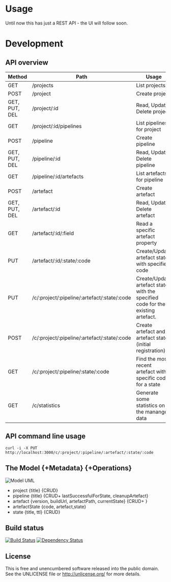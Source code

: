 Usage
=====

Until now this has just a REST API - the UI will follow soon.

Development
===========

API overview
------------

Method | Path | Usage
-------|------|------
GET | /projects | List projects
POST | /project | Create project
GET, PUT, DEL | /project/:id | Read, Update, Delete project
GET | /project/:id/pipelines | List pipelines for project
POST | /pipeline | Create pipeline
GET, PUT, DEL | /pipeline/:id | Read, Update, Delete pipeline
GET | /pipeline/:id/artefacts | List artefacts for pipeline
POST | /artefact | Create artefact
GET, PUT, DEL | /artefact/:id | Read, Update, Delete artefact
GET | /artefact/:id/:field | Read a specific artefact property
PUT | /artefact/:id/:state/:code | Create/Update artefact state with specified code
PUT | /c/:project/:pipeline/:artefact/:state/:code | Create/Update artefact state with the specified code for the existing artefact.
POST | /c/:project/:pipeline/:artefact/:state/:code | Create artefact and artefact state (initial registration)
GET | /c/:project/:pipeline/:state/:code | Find the most recent artefact with a specific code for a state
GET | /c/statistics | Generate some statistics on the mananged data

API command line usage
----------------------

` curl -i -X PUT http://localhost:3000/c/:project/:pipeline/:artefact/:state/:code `

The Model {+Metadata} {+Operations}
-----------------------------------

![Model UML](http://yuml.me/9c218eba)

* project {title} {CRUD}
* pipeline {title} {CRUD+ lastSuccessfulForState, cleanupArtefact}
* artefact {version, buildUrl, artefactPath, currentState} {CRUD+ }
* artefactState {code, artefact,state}
* state {title, ttl} {CRUD}

Build status
------------

[![Build Status](https://travis-ci.org/tolleiv/artefacts.png?branch=master)](https://travis-ci.org/tolleiv/artefacts)
[![Dependency Status](https://gemnasium.com/tolleiv/artefacts.svg)](https://gemnasium.com/tolleiv/artefacts)

License
-------

This is free and unencumbered software released into the public domain. See the UNLICENSE file or http://unlicense.org/ for more details.